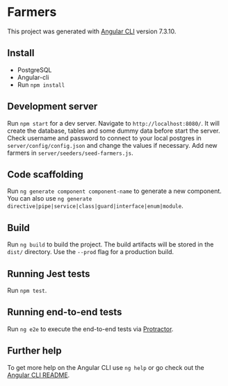 # Farmers

This project was generated with [Angular CLI](https://github.com/angular/angular-cli) version 7.3.10.

## Install

- PostgreSQL
- Angular-cli
- Run `npm install`

## Development server

Run `npm start` for a dev server. Navigate to `http://localhost:8080/`. 
It will create the database, tables and some dummy data before start the server. Check username and password to connect to your local postgres in `server/config/config.json` and change the values if necessary. 
Add new farmers in `server/seeders/seed-farmers.js`.

## Code scaffolding

Run `ng generate component component-name` to generate a new component. You can also use `ng generate directive|pipe|service|class|guard|interface|enum|module`.

## Build

Run `ng build` to build the project. The build artifacts will be stored in the `dist/` directory. Use the `--prod` flag for a production build.

## Running Jest tests

Run `npm test`.

## Running end-to-end tests

Run `ng e2e` to execute the end-to-end tests via [Protractor](http://www.protractortest.org/).

## Further help

To get more help on the Angular CLI use `ng help` or go check out the [Angular CLI README](https://github.com/angular/angular-cli/blob/master/README.md).
